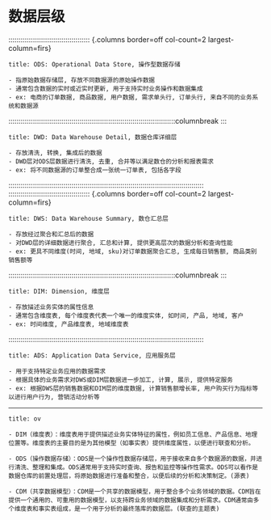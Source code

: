 # 数据层级

:::::::::::::::::::::::::::::::::::::::: {.columns border=off col-count=2 largest-column=firs}

~~~ad-success
title: ODS: Operational Data Store, 操作型数据存储

- 指原始数据存储层, 存放不同数据源的原始操作数据
- 通常包含数据的实时或近实时更新, 用于支持实时业务操作和数据集成
- ex: 电商的订单数据, 商品数据, 用户数据, 需求单头行, 订单头行, 来自不同的业务系统和数据源

~~~ 

::::::::::::::::::::::::::::::::::::::::::::::::::::::::::::::::::::::::::::::::::columnbreak
:::

~~~ad-warn
title: DWD: Data Warehouse Detail, 数据仓库详细层

- 存放清洗, 转换, 集成后的数据
- DWD层对ODS层数据进行清洗, 去重, 合并等以满足数仓的分析和报表需求
- ex: 将不同数据源的订单整合成一张统一订单表, 包括各字段
~~~

::::::::::::::::::::::::::::::::::::::::::::::::::::::::::::::::::::::::::::::::::::::::::::::::
:::::::::::::::::::::::::::::::::::::::: {.columns border=off col-count=2 largest-column=firs}

~~~ad-grey
title: DWS: Data Warehouse Summary, 数仓汇总层

- 存放经过聚合和汇总后的数据
- 对DWD层的详细数据进行聚合, 汇总和计算, 提供更高层次的数据分析和查询性能
- ex: 更具不同维度(时间, 地域, sku)对订单数据聚合汇总, 生成每日销售额, 商品类别销售额等

~~~

::::::::::::::::::::::::::::::::::::::::::::::::::::::::::::::::::::::::::::::::::columnbreak
:::

~~~ad-danger
title: DIM: Dimension, 维度层

- 存放描述业务实体的属性信息
- 通常包含维度表, 每个维度表代表一个唯一的维度实体, 如时间, 产品, 地域, 客户
- ex: 时间维度, 产品维度表, 地域维度表
~~~

::::::::::::::::::::::::::::::::::::::::::::::::::::::::::::::::::::::::::::::::::::::::::::::::
~~~ad-inf
title: ADS: Application Data Service, 应用服务层

- 用于支持特定业务应用的数据需求
- 根据具体的业务需求对DWS或DIM层数据进一步加工, 计算, 展示, 提供特定服务
- ex: 根据DWS层的销售数据和DIM层的维度数据, 计算销售额增长率, 用户购买行为指标等以进行用户行为, 营销活动分析等
~~~

---
~~~ad-bug
title: ov

- DIM（维度表）：维度表用于提供描述业务实体特征的属性，例如员工信息、产品信息、地理位置等。维度表的主要目的是为其他模型（如事实表）提供维度属性，以便进行联查和分析。
    
- ODS（操作数据存储）：ODS是一个操作性数据存储层，用于接收来自多个数据源的数据，并进行清洗、整理和集成。ODS通常用于支持实时查询、报告和监控等操作性需求。ODS可以看作是数据仓库的前置处理层，将原始数据进行准备和整合，以便后续的分析和决策制定。(源表)
    
- CDM（共享数据模型）：CDM是一个共享的数据模型，用于整合多个业务领域的数据。CDM旨在提供一个通用的、可重用的数据模型，以支持跨业务领域的数据集成和分析需求。CDM通常由多个维度表和事实表组成，是一个用于分析的最终落库的数据层。(联查的主题表)
~~~

